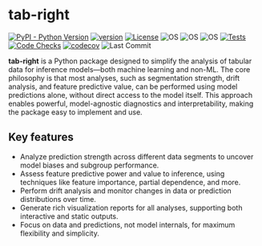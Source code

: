 # tab-right

[![PyPI - Python Version](https://img.shields.io/pypi/pyversions/tab-right)](https://pypi.org/project/tab-right/)
[![version](https://img.shields.io/pypi/v/tab-right)](https://pypi.org/project/tab-right/)
[![License](https://img.shields.io/:license-MIT-blue.svg)](https://opensource.org/licenses/MIT)
![OS](https://img.shields.io/badge/ubuntu-blue?logo=ubuntu)
![OS](https://img.shields.io/badge/win-blue?logo=windows)
![OS](https://img.shields.io/badge/mac-blue?logo=apple)
[![Tests](https://github.com/DanielAvdar/tab-right/actions/workflows/ci.yml/badge.svg)](https://github.com/DanielAvdar/tab-right/actions/workflows/ci.yml)
[![Code Checks](https://github.com/DanielAvdar/tab-right/actions/workflows/code-checks.yml/badge.svg)](https://github.com/DanielAvdar/tab-right/actions/workflows/code-checks.yml)
[![codecov](https://codecov.io/gh/DanielAvdar/tab-right/graph/badge.svg?token=N0V9KANTG2)](https://codecov.io/gh/DanielAvdar/tab-right)
![Last Commit](https://img.shields.io/github/last-commit/DanielAvdar/tab-right/main)

**tab-right** is a Python package designed to simplify the analysis of tabular data for inference models—both machine learning and non-ML. The core philosophy is that most analyses, such as segmentation strength, drift analysis, and feature predictive value, can be performed using model predictions alone, without direct access to the model itself. This approach enables powerful, model-agnostic diagnostics and interpretability, making the package easy to implement and use.

## Key features
- Analyze prediction strength across different data segments to uncover model biases and subgroup performance.
- Assess feature predictive power and value to inference, using techniques like feature importance, partial dependence, and more.
- Perform drift analysis and monitor changes in data or prediction distributions over time.
- Generate rich visualization reports for all analyses, supporting both interactive and static outputs.
- Focus on data and predictions, not model internals, for maximum flexibility and simplicity.
